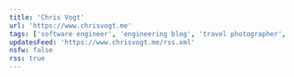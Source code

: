 ```yaml
---
title: 'Chris Vogt'
url: 'https://www.chrisvogt.me'
tags: ['software engineer', 'engineering blog', 'travel photographer', 'san francisco', 'pianist', 'creative']
updatesFeed: 'https://www.chrisvogt.me/rss.xml'
nsfw: false
rss: true
---
```


